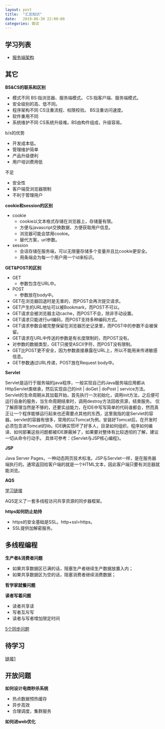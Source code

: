 ```yaml
---
layout: post
title:  "汇总知识"
date:   2019-06-30 22:00:00
categories: 面试
---
```


## 学习列表
* [服务端架构](https://blog.csdn.net/xyphf/article/details/81151486)


## 其它
**BS&CS的联系和区别**

* 模式不同
BS:指浏览器、服务端模式。
CS:指客户端、服务端模式。
* 安全级别的高、低不同。
* 程序架构不同
CS注重流程、权限校验。
BS注重访问速度。
* 软件重用不同
* 系统维护不同
CS系统升级难。BS由构件组成，升级容易。

b/s的优势

* 开发成本低。
* 管理维护简单
* 产品升级便利
* 用户培训费用低

不足

* 安全性
* 客户端受浏览器限制
* 不利于管理用户

**cookie和session的区别**

* cookie
    * cookie以文本格式存储在浏览器上，存储量有限。
    * 方便与javascript交换数据、方便获取用户信息。
    * 浏览器可能会禁用cookie。
    * 替代方案，url参数。
* session
    * 会话存储在服务端，可以无限量存储多个变量并且比cookie更安全。
    * 用条端会为每一个用户用一个id来标识。

**GET&POST的区别**
    
* GET
    * 参数包含在URL中。
* POST
    * 参数放在body中。
* GET在浏览器回退时是无害的，而POST会再次提交请求。
* GET产生的URL地址可以被Bookmark，而POST不可以。
* GET请求会被浏览器主动cache，而POST不会，除非手动设置。
* GET请求只能进行url编码，而POST支持多种编码方式。
* GET请求参数会被完整保留在浏览器历史记录里，而POST中的参数不会被保留。
* GET请求在URL中传送的参数是有长度限制的，而POST没有。
* 对参数的数据类型，GET只接受ASCII字符，而POST没有限制。
* GET比POST更不安全，因为参数直接暴露在URL上，所以不能用来传递敏感信息。
* GET参数通过URL传递，POST放在Request body中。


**Servlet**

Servlet是运行于服务端的java程序，一般实现自己的Java服务端应用都从HttpServlet类继承，然后实现自己的init | doGet | doPost | service方法。Servlet的生命周期从其加载开始，首先执行一次初始化，调用init方法，之后便可运行自身的服务，当生命周期结束时，调用destroy方法回收资源，结束服务。
仅了解原理当然是不够的，还要实战能力，在IDE中写写简单的代码谁都会，然而真正让一个程序能够运行起来也还需要点其他的东西，这里我指的是Servlet的容器。servlet的容器有很多，常用的以Tomcat为例，安装好Tomcat后，在开发时必须包含进Tomcat的lib。IDE确实惯坏了好多人，目录如何组织，程序如何编译、如何部署这些问题都被IDE屏蔽掉了，如果要对整体有比较透彻的了解，建议一切从命令行动手。
具体可参考：《Servlet与JSP核心编程》。

**JSP**

Java Server Pages，一种动态网页技术标准。JSP与Servlet一样，是在服务器端执行的。通常返回给客户端的就是一个HTML文本，因此客户端只要有浏览器就能浏览。

**AQS**

[学习链接](https://www.jianshu.com/p/da9d051dcc3d)

AQS定义了一套多线程访问共享资源的同步器框架。


**https如何防止劫持**

* https的安全基础是SSL。http+ssl=https。
* SSL提供加解密服务。

## 多线程编程
**生产者&消费者问题**

* 如果共享数据区已满的话，阻塞生产者继续生产数据放置入内；
* 如果共享数据区为空的话，阻塞消费者继续消费数据；

**哲学家就餐问题**

**读者写着问题**

* 读者共享读
* 写者互斥写
* 读者与写者增加限定时间


[5个同步问题](https://blog.csdn.net/naruto_ahu/article/details/8672376)


## 待学习
[链接1](https://www.cnblogs.com/nliao/p/3307648.html)

## 开放问题
**如何设计电商秒杀系统**

* 热点数据预热缓存
* 异步高效
* 合理调度，集群服务

**如何进web优化**
